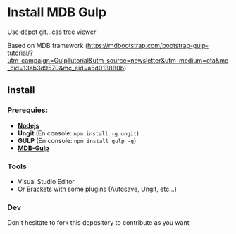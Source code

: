 <!--# HV - Hierarchic View ()-->
<!--#### Vertical Hierarchic View of a tree from PHP POO script with only CSS-->

# Install MDB Gulp

Use dépot git...css tree viewer

Based on MDB framework
(https://mdbootstrap.com/bootstrap-gulp-tutorial/?utm_campaign=GulpTutorial&utm_source=newsletter&utm_medium=cta&mc_cid=13ab3d9570&mc_eid=a5d013880b)

## Install

### Prerequies:
- **[Nodejs](www.nodejs.org)**
- **Ungit** (En console: ```npm install -g ungit```)
- **GULP** (En console: ```npm install gulp -g```)
- **[MDB-Gulp](https://mdbootstrap.com/download/mdb-free/h97JCZaRDPSyMAzTUtEIKD2lXz/MDB-Gulp-Free.zip)**

### Tools
- Visual Studio Editor
- Or Brackets
with some plugins (Autosave, Ungit, etc...)

### Dev
Don't hesitate to fork this depository to contribute as you want